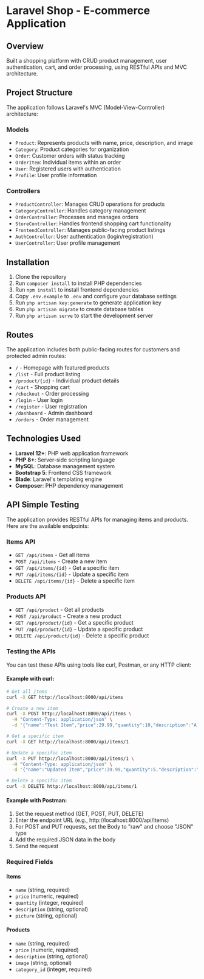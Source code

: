 # Laravel Shop - E-commerce Application

## Overview

Built a shopping platform with CRUD product management, user authentication, cart, and order processing, using RESTful APIs and MVC architecture.

## Project Structure

The application follows Laravel's MVC (Model-View-Controller) architecture:

### Models
- `Product`: Represents products with name, price, description, and image
- `Category`: Product categories for organization
- `Order`: Customer orders with status tracking
- `OrderItem`: Individual items within an order
- `User`: Registered users with authentication
- `Profile`: User profile information

### Controllers
- `ProductController`: Manages CRUD operations for products
- `CategoryController`: Handles category management
- `OrderController`: Processes and manages orders
- `StoreController`: Handles frontend shopping cart functionality
- `FrontendController`: Manages public-facing product listings
- `AuthController`: User authentication (login/registration)
- `UserController`: User profile management

## Installation

1. Clone the repository
2. Run `composer install` to install PHP dependencies
3. Run `npm install` to install frontend dependencies
4. Copy `.env.example` to `.env` and configure your database settings
5. Run `php artisan key:generate` to generate application key
6. Run `php artisan migrate` to create database tables
7. Run `php artisan serve` to start the development server

## Routes

The application includes both public-facing routes for customers and protected admin routes:

- `/` - Homepage with featured products
- `/list` - Full product listing
- `/product/{id}` - Individual product details
- `/cart` - Shopping cart
- `/checkout` - Order processing
- `/login` - User login
- `/register` - User registration
- `/dashboard` - Admin dashboard
- `/orders` - Order management

## Technologies Used

- **Laravel 12+**: PHP web application framework
- **PHP 8+**: Server-side scripting language
- **MySQL**: Database management system
- **Bootstrap 5**: Frontend CSS framework
- **Blade**: Laravel's templating engine
- **Composer**: PHP dependency management

## API Simple Testing

The application provides RESTful APIs for managing items and products. Here are the available endpoints:

### Items API
- `GET /api/items` - Get all items
- `POST /api/items` - Create a new item
- `GET /api/items/{id}` - Get a specific item
- `PUT /api/items/{id}` - Update a specific item
- `DELETE /api/items/{id}` - Delete a specific item

### Products API
- `GET /api/product` - Get all products
- `POST /api/product` - Create a new product
- `GET /api/product/{id}` - Get a specific product
- `PUT /api/product/{id}` - Update a specific product
- `DELETE /api/product/{id}` - Delete a specific product

### Testing the APIs

You can test these APIs using tools like curl, Postman, or any HTTP client:

#### Example with curl:
```bash
# Get all items
curl -X GET http://localhost:8000/api/items

# Create a new item
curl -X POST http://localhost:8000/api/items \
  -H "Content-Type: application/json" \
  -d '{"name":"Test Item","price":29.99,"quantity":10,"description":"A test item"}'

# Get a specific item
curl -X GET http://localhost:8000/api/items/1

# Update a specific item
curl -X PUT http://localhost:8000/api/items/1 \
  -H "Content-Type: application/json" \
  -d '{"name":"Updated Item","price":39.99,"quantity":5,"description":"An updated item"}'

# Delete a specific item
curl -X DELETE http://localhost:8000/api/items/1
```

#### Example with Postman:
1. Set the request method (GET, POST, PUT, DELETE)
2. Enter the endpoint URL (e.g., http://localhost:8000/api/items)
3. For POST and PUT requests, set the Body to "raw" and choose "JSON" type
4. Add the required JSON data in the body
5. Send the request

### Required Fields

#### Items
- `name` (string, required)
- `price` (numeric, required)
- `quantity` (integer, required)
- `description` (string, optional)
- `picture` (string, optional)

#### Products
- `name` (string, required)
- `price` (numeric, required)
- `description` (string, optional)
- `image` (string, optional)
- `category_id` (integer, required)

